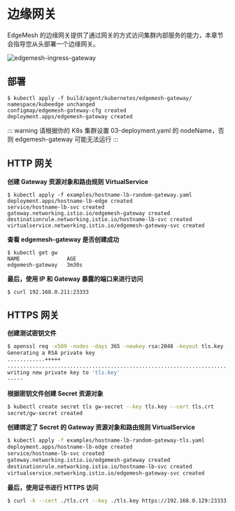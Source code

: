 # 边缘网关

EdgeMesh 的边缘网关提供了通过网关的方式访问集群内部服务的能力，本章节会指导您从头部署一个边缘网关。

![edgemesh-ingress-gateway](/images/guide/em-ig.png)

## 部署

```shell
$ kubectl apply -f build/agent/kubernetes/edgemesh-gateway/
namespace/kubeedge unchanged
configmap/edgemesh-gateway-cfg created
deployment.apps/edgemesh-gateway created
```

::: warning
请根据你的 K8s 集群设置 03-deployment.yaml 的 nodeName，否则 edgemesh-gateway 可能无法运行
:::


## HTTP 网关

**创建 Gateway 资源对象和路由规则 VirtualService**

```shell
$ kubectl apply -f examples/hostname-lb-random-gateway.yaml
deployment.apps/hostname-lb-edge created
service/hostname-lb-svc created
gateway.networking.istio.io/edgemesh-gateway created
destinationrule.networking.istio.io/hostname-lb-svc created
virtualservice.networking.istio.io/edgemesh-gateway-svc created
```

**查看 edgemesh-gateway 是否创建成功**

```shell
$ kubectl get gw
NAME               AGE
edgemesh-gateway   3m30s
```

**最后，使用 IP 和 Gateway 暴露的端口来进行访问**

```shell
$ curl 192.168.0.211:23333
```

## HTTPS 网关

**创建测试密钥文件**

```bash
$ openssl req -x509 -nodes -days 365 -newkey rsa:2048 -keyout tls.key -out tls.crt -subj "/CN=kubeedge.io"
Generating a RSA private key
............+++++
.......................................................................................+++++
writing new private key to 'tls.key'
-----
```

**根据密钥文件创建 Secret 资源对象**

```bash
$ kubectl create secret tls gw-secret --key tls.key --cert tls.crt
secret/gw-secret created
```

**创建绑定了 Secret 的 Gateway 资源对象和路由规则 VirtualService**

```bash
$ kubectl apply -f examples/hostname-lb-random-gateway-tls.yaml
deployment.apps/hostname-lb-edge created
service/hostname-lb-svc created
gateway.networking.istio.io/edgemesh-gateway created
destinationrule.networking.istio.io/hostname-lb-svc created
virtualservice.networking.istio.io/edgemesh-gateway-svc created
```

**最后，使用证书进行 HTTPS 访问**

```bash
$ curl -k --cert ./tls.crt --key ./tls.key https://192.168.0.129:23333
```
